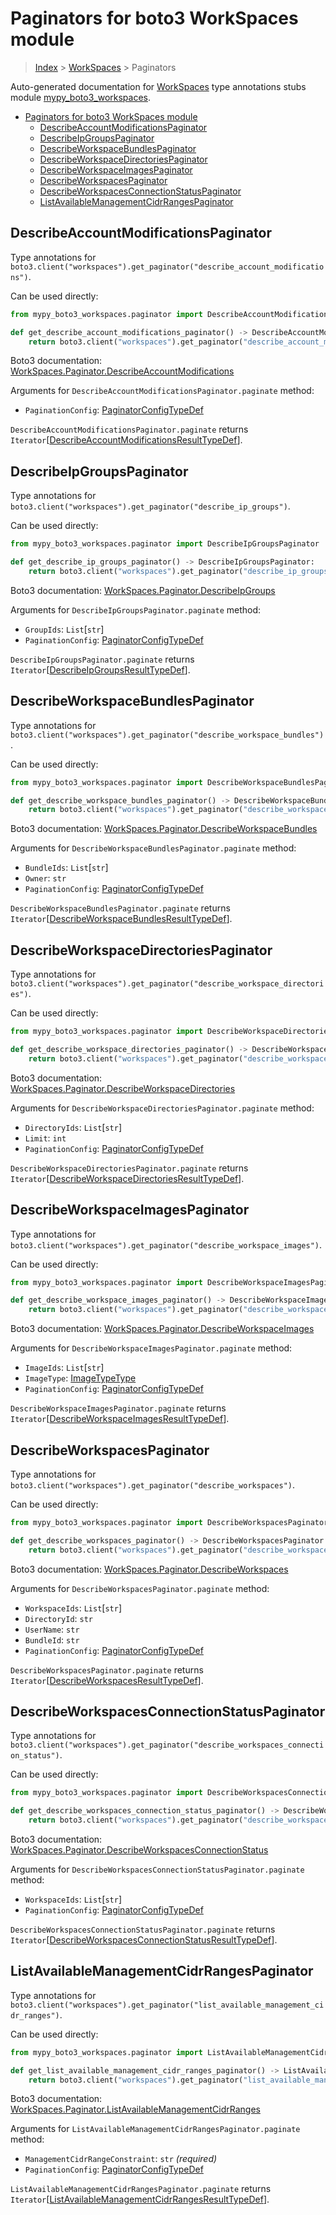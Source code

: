 # Paginators for boto3 WorkSpaces module

> [Index](..) > [WorkSpaces](.) > Paginators

Auto-generated documentation for
[WorkSpaces](https://boto3.amazonaws.com/v1/documentation/api/latest/reference/services/workspaces.html#WorkSpaces)
type annotations stubs module
[mypy_boto3_workspaces](https://pypi.org/project/mypy-boto3-workspaces/).

- [Paginators for boto3 WorkSpaces module](#paginators-for-boto3-workspaces-module)
  - [DescribeAccountModificationsPaginator](#describeaccountmodificationspaginator)
  - [DescribeIpGroupsPaginator](#describeipgroupspaginator)
  - [DescribeWorkspaceBundlesPaginator](#describeworkspacebundlespaginator)
  - [DescribeWorkspaceDirectoriesPaginator](#describeworkspacedirectoriespaginator)
  - [DescribeWorkspaceImagesPaginator](#describeworkspaceimagespaginator)
  - [DescribeWorkspacesPaginator](#describeworkspacespaginator)
  - [DescribeWorkspacesConnectionStatusPaginator](#describeworkspacesconnectionstatuspaginator)
  - [ListAvailableManagementCidrRangesPaginator](#listavailablemanagementcidrrangespaginator)

## DescribeAccountModificationsPaginator

Type annotations for
`boto3.client("workspaces").get_paginator("describe_account_modifications")`.

Can be used directly:

```python
from mypy_boto3_workspaces.paginator import DescribeAccountModificationsPaginator

def get_describe_account_modifications_paginator() -> DescribeAccountModificationsPaginator:
    return boto3.client("workspaces").get_paginator("describe_account_modifications")
```

Boto3 documentation:
[WorkSpaces.Paginator.DescribeAccountModifications](https://boto3.amazonaws.com/v1/documentation/api/latest/reference/services/workspaces.html#WorkSpaces.Paginator.DescribeAccountModifications)

Arguments for `DescribeAccountModificationsPaginator.paginate` method:

- `PaginationConfig`:
  [PaginatorConfigTypeDef](./type_defs.md#paginatorconfigtypedef)

`DescribeAccountModificationsPaginator.paginate` returns
`Iterator`\[[DescribeAccountModificationsResultTypeDef](./type_defs.md#describeaccountmodificationsresulttypedef)\].

## DescribeIpGroupsPaginator

Type annotations for
`boto3.client("workspaces").get_paginator("describe_ip_groups")`.

Can be used directly:

```python
from mypy_boto3_workspaces.paginator import DescribeIpGroupsPaginator

def get_describe_ip_groups_paginator() -> DescribeIpGroupsPaginator:
    return boto3.client("workspaces").get_paginator("describe_ip_groups")
```

Boto3 documentation:
[WorkSpaces.Paginator.DescribeIpGroups](https://boto3.amazonaws.com/v1/documentation/api/latest/reference/services/workspaces.html#WorkSpaces.Paginator.DescribeIpGroups)

Arguments for `DescribeIpGroupsPaginator.paginate` method:

- `GroupIds`: `List`\[`str`\]
- `PaginationConfig`:
  [PaginatorConfigTypeDef](./type_defs.md#paginatorconfigtypedef)

`DescribeIpGroupsPaginator.paginate` returns
`Iterator`\[[DescribeIpGroupsResultTypeDef](./type_defs.md#describeipgroupsresulttypedef)\].

## DescribeWorkspaceBundlesPaginator

Type annotations for
`boto3.client("workspaces").get_paginator("describe_workspace_bundles")`.

Can be used directly:

```python
from mypy_boto3_workspaces.paginator import DescribeWorkspaceBundlesPaginator

def get_describe_workspace_bundles_paginator() -> DescribeWorkspaceBundlesPaginator:
    return boto3.client("workspaces").get_paginator("describe_workspace_bundles")
```

Boto3 documentation:
[WorkSpaces.Paginator.DescribeWorkspaceBundles](https://boto3.amazonaws.com/v1/documentation/api/latest/reference/services/workspaces.html#WorkSpaces.Paginator.DescribeWorkspaceBundles)

Arguments for `DescribeWorkspaceBundlesPaginator.paginate` method:

- `BundleIds`: `List`\[`str`\]
- `Owner`: `str`
- `PaginationConfig`:
  [PaginatorConfigTypeDef](./type_defs.md#paginatorconfigtypedef)

`DescribeWorkspaceBundlesPaginator.paginate` returns
`Iterator`\[[DescribeWorkspaceBundlesResultTypeDef](./type_defs.md#describeworkspacebundlesresulttypedef)\].

## DescribeWorkspaceDirectoriesPaginator

Type annotations for
`boto3.client("workspaces").get_paginator("describe_workspace_directories")`.

Can be used directly:

```python
from mypy_boto3_workspaces.paginator import DescribeWorkspaceDirectoriesPaginator

def get_describe_workspace_directories_paginator() -> DescribeWorkspaceDirectoriesPaginator:
    return boto3.client("workspaces").get_paginator("describe_workspace_directories")
```

Boto3 documentation:
[WorkSpaces.Paginator.DescribeWorkspaceDirectories](https://boto3.amazonaws.com/v1/documentation/api/latest/reference/services/workspaces.html#WorkSpaces.Paginator.DescribeWorkspaceDirectories)

Arguments for `DescribeWorkspaceDirectoriesPaginator.paginate` method:

- `DirectoryIds`: `List`\[`str`\]
- `Limit`: `int`
- `PaginationConfig`:
  [PaginatorConfigTypeDef](./type_defs.md#paginatorconfigtypedef)

`DescribeWorkspaceDirectoriesPaginator.paginate` returns
`Iterator`\[[DescribeWorkspaceDirectoriesResultTypeDef](./type_defs.md#describeworkspacedirectoriesresulttypedef)\].

## DescribeWorkspaceImagesPaginator

Type annotations for
`boto3.client("workspaces").get_paginator("describe_workspace_images")`.

Can be used directly:

```python
from mypy_boto3_workspaces.paginator import DescribeWorkspaceImagesPaginator

def get_describe_workspace_images_paginator() -> DescribeWorkspaceImagesPaginator:
    return boto3.client("workspaces").get_paginator("describe_workspace_images")
```

Boto3 documentation:
[WorkSpaces.Paginator.DescribeWorkspaceImages](https://boto3.amazonaws.com/v1/documentation/api/latest/reference/services/workspaces.html#WorkSpaces.Paginator.DescribeWorkspaceImages)

Arguments for `DescribeWorkspaceImagesPaginator.paginate` method:

- `ImageIds`: `List`\[`str`\]
- `ImageType`: [ImageTypeType](./literals.md#imagetypetype)
- `PaginationConfig`:
  [PaginatorConfigTypeDef](./type_defs.md#paginatorconfigtypedef)

`DescribeWorkspaceImagesPaginator.paginate` returns
`Iterator`\[[DescribeWorkspaceImagesResultTypeDef](./type_defs.md#describeworkspaceimagesresulttypedef)\].

## DescribeWorkspacesPaginator

Type annotations for
`boto3.client("workspaces").get_paginator("describe_workspaces")`.

Can be used directly:

```python
from mypy_boto3_workspaces.paginator import DescribeWorkspacesPaginator

def get_describe_workspaces_paginator() -> DescribeWorkspacesPaginator:
    return boto3.client("workspaces").get_paginator("describe_workspaces")
```

Boto3 documentation:
[WorkSpaces.Paginator.DescribeWorkspaces](https://boto3.amazonaws.com/v1/documentation/api/latest/reference/services/workspaces.html#WorkSpaces.Paginator.DescribeWorkspaces)

Arguments for `DescribeWorkspacesPaginator.paginate` method:

- `WorkspaceIds`: `List`\[`str`\]
- `DirectoryId`: `str`
- `UserName`: `str`
- `BundleId`: `str`
- `PaginationConfig`:
  [PaginatorConfigTypeDef](./type_defs.md#paginatorconfigtypedef)

`DescribeWorkspacesPaginator.paginate` returns
`Iterator`\[[DescribeWorkspacesResultTypeDef](./type_defs.md#describeworkspacesresulttypedef)\].

## DescribeWorkspacesConnectionStatusPaginator

Type annotations for
`boto3.client("workspaces").get_paginator("describe_workspaces_connection_status")`.

Can be used directly:

```python
from mypy_boto3_workspaces.paginator import DescribeWorkspacesConnectionStatusPaginator

def get_describe_workspaces_connection_status_paginator() -> DescribeWorkspacesConnectionStatusPaginator:
    return boto3.client("workspaces").get_paginator("describe_workspaces_connection_status")
```

Boto3 documentation:
[WorkSpaces.Paginator.DescribeWorkspacesConnectionStatus](https://boto3.amazonaws.com/v1/documentation/api/latest/reference/services/workspaces.html#WorkSpaces.Paginator.DescribeWorkspacesConnectionStatus)

Arguments for `DescribeWorkspacesConnectionStatusPaginator.paginate` method:

- `WorkspaceIds`: `List`\[`str`\]
- `PaginationConfig`:
  [PaginatorConfigTypeDef](./type_defs.md#paginatorconfigtypedef)

`DescribeWorkspacesConnectionStatusPaginator.paginate` returns
`Iterator`\[[DescribeWorkspacesConnectionStatusResultTypeDef](./type_defs.md#describeworkspacesconnectionstatusresulttypedef)\].

## ListAvailableManagementCidrRangesPaginator

Type annotations for
`boto3.client("workspaces").get_paginator("list_available_management_cidr_ranges")`.

Can be used directly:

```python
from mypy_boto3_workspaces.paginator import ListAvailableManagementCidrRangesPaginator

def get_list_available_management_cidr_ranges_paginator() -> ListAvailableManagementCidrRangesPaginator:
    return boto3.client("workspaces").get_paginator("list_available_management_cidr_ranges")
```

Boto3 documentation:
[WorkSpaces.Paginator.ListAvailableManagementCidrRanges](https://boto3.amazonaws.com/v1/documentation/api/latest/reference/services/workspaces.html#WorkSpaces.Paginator.ListAvailableManagementCidrRanges)

Arguments for `ListAvailableManagementCidrRangesPaginator.paginate` method:

- `ManagementCidrRangeConstraint`: `str` *(required)*
- `PaginationConfig`:
  [PaginatorConfigTypeDef](./type_defs.md#paginatorconfigtypedef)

`ListAvailableManagementCidrRangesPaginator.paginate` returns
`Iterator`\[[ListAvailableManagementCidrRangesResultTypeDef](./type_defs.md#listavailablemanagementcidrrangesresulttypedef)\].
